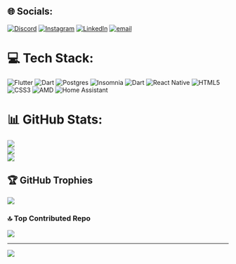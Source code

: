 
## 🌐 Socials:
[![Discord](https://img.shields.io/badge/Discord-%237289DA.svg?logo=discord&logoColor=white)](https://discord.gg/.rafo_) [![Instagram](https://img.shields.io/badge/Instagram-%23E4405F.svg?logo=Instagram&logoColor=white)](https://instagram.com/r.vandov) [![LinkedIn](https://img.shields.io/badge/LinkedIn-%230077B5.svg?logo=linkedin&logoColor=white)](https://linkedin.com/in/rafaelo-vandov) [![email](https://img.shields.io/badge/Email-D14836?logo=gmail&logoColor=white)](mailto:rafaelovandov25@gmail.com) 

# 💻 Tech Stack:
![Flutter](https://img.shields.io/badge/Flutter-%2302569B.svg?style=for-the-badge&logo=Flutter&logoColor=white) ![Dart](https://img.shields.io/badge/dart-%230175C2.svg?style=for-the-badge&logo=dart&logoColor=white) ![Postgres](https://img.shields.io/badge/postgres-%23316192.svg?style=for-the-badge&logo=postgresql&logoColor=white) ![Insomnia](https://img.shields.io/badge/Insomnia-black?style=for-the-badge&logo=insomnia&logoColor=5849BE) ![Dart](https://img.shields.io/badge/dart-%230175C2.svg?style=for-the-badge&logo=dart&logoColor=white) ![React Native](https://img.shields.io/badge/react_native-%2320232a.svg?style=for-the-badge&logo=react&logoColor=%2361DAFB) ![HTML5](https://img.shields.io/badge/html5-%23E34F26.svg?style=for-the-badge&logo=html5&logoColor=white) ![CSS3](https://img.shields.io/badge/css3-%231572B6.svg?style=for-the-badge&logo=css3&logoColor=white) ![AMD](https://img.shields.io/badge/AMD-%23000000.svg?style=for-the-badge&logo=amd&logoColor=white) ![Home Assistant](https://img.shields.io/badge/home%20assistant-%2341BDF5.svg?style=for-the-badge&logo=home-assistant&logoColor=white)
# 📊 GitHub Stats:
![](https://github-readme-stats.vercel.app/api?username=rafaelovandov&theme=dark&hide_border=false&include_all_commits=true&count_private=true)<br/>
![](https://nirzak-streak-stats.vercel.app/?user=rafaelovandov&theme=dark&hide_border=false)<br/>
![](https://github-readme-stats.vercel.app/api/top-langs/?username=rafaelovandov&theme=dark&hide_border=false&include_all_commits=true&count_private=true&layout=compact)

## 🏆 GitHub Trophies
![](https://github-profile-trophy.vercel.app/?username=rafaelovandov&theme=dark&no-frame=true&no-bg=false&margin-w=4)

### 🔝 Top Contributed Repo
![](https://github-contributor-stats.vercel.app/api?username=rafaelovandov&limit=5&theme=dark&combine_all_yearly_contributions=true)

---
[![](https://visitcount.itsvg.in/api?id=rafaelovandov&icon=0&color=0)](https://visitcount.itsvg.in)

<!-- Proudly created with GPRM ( https://gprm.itsvg.in ) -->
